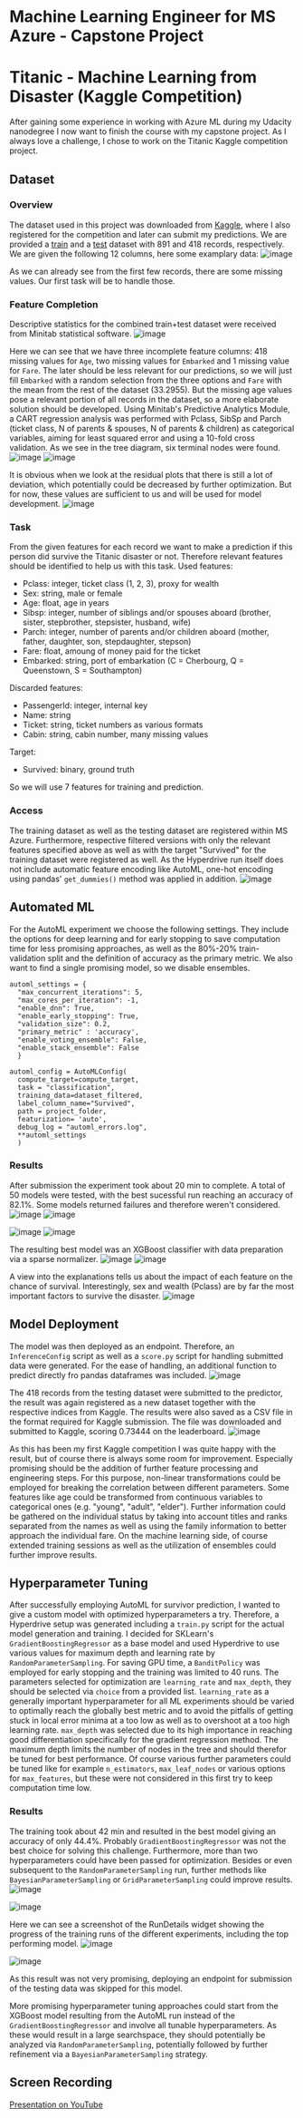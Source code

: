 # Machine Learning Engineer for MS Azure - Capstone Project
# Titanic - Machine Learning from Disaster (Kaggle Competition)

After gaining some experience in working with Azure ML during my Udacity nanodegree I now want to finish the course with my capstone project.
As I always love a challenge, I chose to work on the Titanic Kaggle competition project.

## Dataset

### Overview
The dataset used in this project was downloaded from [Kaggle](https://www.kaggle.com/competitions/titanic/overview), where I also registered for the competition and later can submit my predictions. We are provided a [train](https://www.kaggle.com/competitions/titanic/data?select=train.csv) and a [test](https://www.kaggle.com/competitions/titanic/data?select=test.csv) dataset with 891 and 418 records, respectively.
We are given the following 12 columns, here some examplary data:
![image](https://user-images.githubusercontent.com/98894580/171413959-3d7347e6-3a4e-42f6-a359-697bc56b30ff.png)

As we can already see from the first few records, there are some missing values. Our first task will be to handle those.

### Feature Completion
Descriptive statistics for the combined train+test dataset were received from Minitab statistical software. 
![image](https://user-images.githubusercontent.com/98894580/171394293-547806cf-0809-4a83-b508-0528e1dd18bb.png)

Here we can see that we have three incomplete feature columns: 418 missing values for `Age`, two missing values for `Embarked` and 1 missing value for `Fare`.
The later should be less relevant for our predictions, so we will just fill `Embarked` with a random selection from the three options and `Fare` with the mean from the rest of the dataset (33.2955).
But the missing age values pose a relevant portion of all records in the dataset, so a more elaborate solution should be developed.
Using  Minitab's Predictive Analytics Module, a CART regression analysis was performed with Pclass, SibSp and Parch (ticket class, N of parents & spouses, N of parents & children) as categorical variables, aiming for least squared error and using a 10-fold cross validation.
As we see in the tree diagram, six terminal nodes were found.
![image](https://user-images.githubusercontent.com/98894580/171398053-62786b3e-5159-4df3-b9cb-a0cf9901a97a.png)
![image](https://user-images.githubusercontent.com/98894580/171398164-4ff00769-6c8a-45a1-9a24-ea1600c988d7.png)

It is obvious when we look at the residual plots that there is still a lot of deviation, which potentially could be decreased by further optimization. But for now, these values are sufficient to us and will be used for model development.
![image](https://user-images.githubusercontent.com/98894580/171398483-5b75645f-34fc-40f6-ae8e-cbe3c9f3b1b9.png)


### Task
From the given features for each record we want to make a prediction if this person did survive the Titanic disaster or not. Therefore relevant features should be identified to help us with this task.
Used features:
- Pclass: integer, ticket class (1, 2, 3), proxy for wealth
- Sex: string, male or female
- Age: float, age in years
- Sibsp: integer, number of siblings and/or spouses aboard (brother, sister, stepbrother, stepsister, husband, wife)
- Parch: integer, number of parents and/or children aboard (mother, father, daughter, son, stepdaughter, stepson)
- Fare: float, amoung of money paid for the ticket
- Embarked: string, port of embarkation	(C = Cherbourg, Q = Queenstown, S = Southampton)

Discarded features:
- PassengerId: integer, internal key
- Name: string
- Ticket: string, ticket numbers as various formats
- Cabin: string, cabin number, many missing values

Target:
- Survived: binary, ground truth

So we will use 7 features for training and prediction.

### Access
The training dataset as well as the testing dataset are registered within MS Azure. Furthermore, respective filtered versions with only the relevant features specified above as well as with the target "Survived" for the training dataset were registered as well. As the Hyperdrive run itself does not include automatic feature encoding like AutoML, one-hot encoding using pandas' ```get_dummies()``` method was applied in addition.
![image](https://user-images.githubusercontent.com/98894580/172067898-068f671e-47d6-44a5-9fe7-2107d48fb222.png)


## Automated ML
For the AutoML experiment we choose the following settings. They include the options for deep learning and for early stopping to save computation time for less promising approaches, as well as the 80%-20% train-validation split and the definition of accuracy as the primary metric. We also want to find a single promising model, so we disable ensembles.
```
automl_settings = {
  "max_concurrent_iterations": 5,
  "max_cores_per_iteration": -1,
  "enable_dnn": True,
  "enable_early_stopping": True,
  "validation_size": 0.2,
  "primary_metric" : 'accuracy',
  "enable_voting_ensemble": False,
  "enable_stack_ensemble": False
  }

automl_config = AutoMLConfig(
  compute_target=compute_target,
  task = "classification",
  training_data=dataset_filtered,
  label_column_name="Survived",
  path = project_folder,
  featurization= 'auto',
  debug_log = "automl_errors.log",
  **automl_settings
  )
```

### Results
After submission the experiment took about 20 min to complete. A total of 50 models were tested, with the best sucessful run reaching an accuracy of 82.1%. Some models returned failures and therefore weren't considered.
![image](https://user-images.githubusercontent.com/98894580/172328429-93e8f12f-00ca-4a60-88a5-b36b93fabfc2.png)
![image](https://user-images.githubusercontent.com/98894580/172328996-56cf7239-3812-44d7-b47c-56e35d69a86d.png)

![image](https://user-images.githubusercontent.com/98894580/172327316-a2cc1ff5-2dcc-4ea0-a09b-f576ead9d40b.png)
![image](https://user-images.githubusercontent.com/98894580/172327418-63478dff-a185-45c8-80b2-4c94800b86ee.png)


The resulting best model was an XGBoost classifier with data preparation via a sparse normalizer.
![image](https://user-images.githubusercontent.com/98894580/172328700-a754540b-65a4-45d0-94c4-8c12d88dac0f.png)
![image](https://user-images.githubusercontent.com/98894580/172329525-6ebe4f47-6b89-4347-a470-ce7a7feea469.png)

A view into the explanations tells us about the impact of each feature on the chance of survival. Interestingly, sex and wealth (Pclass) are by far the most important factors to survive the disaster.
![image](https://user-images.githubusercontent.com/98894580/172329284-62ffd662-1f19-4def-b200-1e9402769838.png)

## Model Deployment

The model was then deployed as an endpoint. Therefore, an ```InferenceConfig``` script as well as a ```score.py``` script for handling submitted data were generated. For the ease of handling, an additional function to predict directly fro pandas dataframes was included.
![image](https://user-images.githubusercontent.com/98894580/172068345-48ea8514-16ed-442a-9c61-5fcf9f947a49.png)

The 418 records from the testing dataset were submitted to the predictor, the result was again registered as a new dataset together with the respective indices from Kaggle. The results were also saved as a CSV file in the format required for Kaggle submission. The file was downloaded and submitted to Kaggle, scoring 0.73444 on the leaderboard.
![image](https://user-images.githubusercontent.com/98894580/172068628-1901fe07-3644-4e6c-bfb2-48cbf90657c6.png)

As this has been my first Kaggle competition I was quite happy with the result, but of course there is always some room for improvement.
Especially promising should be the addition of further feature processing and engineering steps. For this purpose, non-linear transformations could be employed for breaking the correlation between different parameters. Some features like age could be transformed from continuous variables to categorical ones (e.g. "young", "adult", "elder"). Further information could be gathered on the individual status by taking into account titles and ranks separated from the names as well as using the family information to better approach the individual fare.
On the machine learning side, of course extended training sessions as well as the utilization of ensembles could further improve results.

## Hyperparameter Tuning
After successfully employing AutoML for survivor prediction, I wanted to give a custom model with optimized hyperparameters a try. Therefore, a Hyperdrive setup was generated including a ```train.py``` script for the actual model generation and training. I decided for SKLearn's ```GradientBoostingRegressor``` as a base model and used Hyperdrive to use various values for maximum depth and learning rate by ```RandomParameterSampling```. For saving GPU time, a ```BanditPolicy``` was employed for early stopping and the training was limited to 40 runs.
The parameters selected for optimization are ```learning_rate``` and ```max_depth```, they should be selected via ```choice``` from a provided list. ```learning_rate``` as a generally important hyperparameter for all ML experiments should be varied to optimally reach the globally best metric and to avoid the pitfalls of getting stuck in local error minima at a too low as well as to overshoot at a too high learning rate. ```max_depth``` was selected due to its high importance in reaching good differentiation specifically for the gradient regression method. The maximum depth limits the number of nodes in the tree and should therefor be tuned for best performance.
Of course various further parameters could be tuned like for example ```n_estimators```, ```max_leaf_nodes``` or various options for ```max_features```, but these were not considered in this first try to keep computation time low.

### Results
The training took about 42 min and resulted in the best model giving an accuracy of only 44.4%.
Probably ```GradientBoostingRegressor``` was not the best choice for solving this challenge. Furthermore, more than two hyperparameters could have been passed for optimization. Besides or even subsequent to the ```RandomParameterSampling``` run, further methods like ```BayesianParameterSampling``` or ```GridParameterSampling``` could improve results.
![image](https://user-images.githubusercontent.com/98894580/172069157-cf33a4b4-f24f-4b81-9b1e-014828b63a76.png)

![image](https://user-images.githubusercontent.com/98894580/172069286-233ec926-52fe-473a-881d-d2ccae8a3afe.png)

Here we can see a screenshot of the RunDetails widget showing the progress of the training runs of the different experiments, including the top performing model.
![image](https://user-images.githubusercontent.com/98894580/172335672-6c8b2c9e-fc9d-4b2a-86bf-c3e8784b0a2a.png)

![image](https://user-images.githubusercontent.com/98894580/172069193-b3e9aeae-21b7-44ab-8532-e0d0222a26cd.png)

As this result was not very promising, deploying an endpoint for submission of the testing data was skipped for this model.

More promising hyperparameter tuning approaches could start from the XGBoost model resulting from the AutoML run instead of the ```GradientBoostingRegressor``` and involve all tunable hyperparameters. As these would result in a large searchspace, they should potentially be analyzed via ```RandomParameterSampling```, potentially followed by further refinement via a ```BayesianParameterSampling``` strategy.

## Screen Recording
[Presentation on YouTube](https://www.youtube.com/watch?v=iKqzK0DmQ0g)
